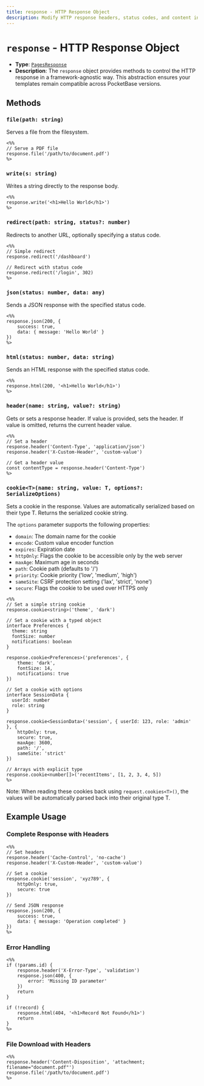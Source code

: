 ```yaml
---
title: response - HTTP Response Object
description: Modify HTTP response headers, status codes, and content in PocketPages templates.
---
```


# `response` - HTTP Response Object

- **Type**: [`PagesResponse`](https://github.com/benallfree/pocketpages/blob/main/src/lib/pages/index.ts#L14-L21)
- **Description**: The `response` object provides methods to control the HTTP response in a framework-agnostic way. This abstraction ensures your templates remain compatible across PocketBase versions.

## Methods

### `file(path: string)`

Serves a file from the filesystem.

```ejs
<%%
// Serve a PDF file
response.file('/path/to/document.pdf')
%>
```

### `write(s: string)`

Writes a string directly to the response body.

```ejs
<%%
response.write('<h1>Hello World</h1>')
%>
```

### `redirect(path: string, status?: number)`

Redirects to another URL, optionally specifying a status code.

```ejs
<%%
// Simple redirect
response.redirect('/dashboard')

// Redirect with status code
response.redirect('/login', 302)
%>
```

### `json(status: number, data: any)`

Sends a JSON response with the specified status code.

```ejs
<%%
response.json(200, {
    success: true,
    data: { message: 'Hello World' }
})
%>
```

### `html(status: number, data: string)`

Sends an HTML response with the specified status code.

```ejs
<%%
response.html(200, '<h1>Hello World</h1>')
%>
```

### `header(name: string, value?: string)`

Gets or sets a response header. If value is provided, sets the header. If value is omitted, returns the current header value.

```ejs
<%%
// Set a header
response.header('Content-Type', 'application/json')
response.header('X-Custom-Header', 'custom-value')

// Get a header value
const contentType = response.header('Content-Type')
%>
```

### `cookie<T>(name: string, value: T, options?: SerializeOptions)`

Sets a cookie in the response. Values are automatically serialized based on their type T. Returns the serialized cookie string.

The `options` parameter supports the following properties:

- `domain`: The domain name for the cookie
- `encode`: Custom value encoder function
- `expires`: Expiration date
- `httpOnly`: Flags the cookie to be accessible only by the web server
- `maxAge`: Maximum age in seconds
- `path`: Cookie path (defaults to '/')
- `priority`: Cookie priority ('low', 'medium', 'high')
- `sameSite`: CSRF protection setting ('lax', 'strict', 'none')
- `secure`: Flags the cookie to be used over HTTPS only

```ejs
<%%
// Set a simple string cookie
response.cookie<string>('theme', 'dark')

// Set a cookie with a typed object
interface Preferences {
  theme: string
  fontSize: number
  notifications: boolean
}

response.cookie<Preferences>('preferences', {
    theme: 'dark',
    fontSize: 14,
    notifications: true
})

// Set a cookie with options
interface SessionData {
  userId: number
  role: string
}

response.cookie<SessionData>('session', { userId: 123, role: 'admin' }, {
    httpOnly: true,
    secure: true,
    maxAge: 3600,
    path: '/',
    sameSite: 'strict'
})

// Arrays with explicit type
response.cookie<number[]>('recentItems', [1, 2, 3, 4, 5])
%>
```

Note: When reading these cookies back using `request.cookies<T>()`, the values will be automatically parsed back into their original type T.

## Example Usage

### Complete Response with Headers

```ejs
<%%
// Set headers
response.header('Cache-Control', 'no-cache')
response.header('X-Custom-Header', 'custom-value')

// Set a cookie
response.cookie('session', 'xyz789', {
    httpOnly: true,
    secure: true
})

// Send JSON response
response.json(200, {
    success: true,
    data: { message: 'Operation completed' }
})
%>
```

### Error Handling

```ejs
<%%
if (!params.id) {
    response.header('X-Error-Type', 'validation')
    response.json(400, {
        error: 'Missing ID parameter'
    })
    return
}

if (!record) {
    response.html(404, '<h1>Record Not Found</h1>')
    return
}
%>
```

### File Download with Headers

```ejs
<%%
response.header('Content-Disposition', 'attachment; filename="document.pdf"')
response.file('/path/to/document.pdf')
%>
```
